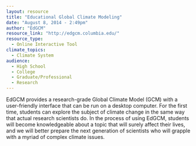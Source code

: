 ```yaml
---
layout: resource
title: "Educational Global Climate Modeling"
date: "August 8, 2014 - 2:49pm"
author: "EdGCM"
resource_link: "http://edgcm.columbia.edu/"
resource_type:
  - Online Interactive Tool
climate_topics:
  - Climate System
audience:
  - High School
  - College
  - Graduate/Professional
  - Research
---
```


EdGCM provides a research-grade Global Climate Model (GCM) with a user-friendly interface that can be run on a desktop computer. For the first time, students can explore the subject of climate change in the same way that actual research scientists do. In the process of using EdGCM, students will become knowledgeable about a topic that will surely affect their lives, and we will better prepare the next generation of scientists who will grapple with a myriad of complex climate issues.